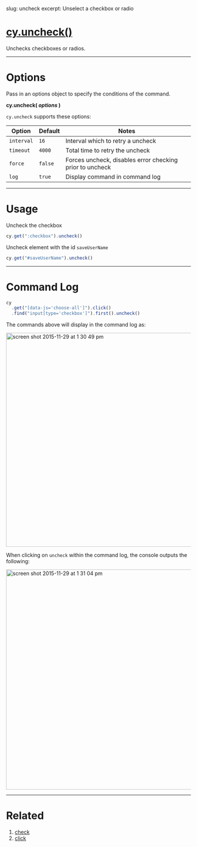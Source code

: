 slug: uncheck
excerpt: Unselect a checkbox or radio

# [cy.uncheck()](#usage)

Unchecks checkboxes or radios.

***

# Options

Pass in an options object to specify the conditions of the command.

**cy.uncheck( *options* )**

`cy.uncheck` supports these options:

Option | Default | Notes
--- | --- | ---
`interval` | `16` | Interval which to retry a uncheck
`timeout` | `4000` | Total time to retry the uncheck
`force` | `false` | Forces uncheck, disables error checking prior to uncheck
`log` | `true` | Display command in command log

***

# Usage

Uncheck the checkbox

```javascript
cy.get(":checkbox").uncheck()
```

Uncheck element with the id `saveUserName`

```javascript
cy.get("#saveUserName").uncheck()
```

***

# Command Log

```javascript
cy
  .get("[data-js='choose-all']").click()
  .find("input[type='checkbox']").first().uncheck()
```

The commands above will display in the command log as:

<img width="584" alt="screen shot 2015-11-29 at 1 30 49 pm" src="https://cloud.githubusercontent.com/assets/1271364/11459133/7bf25814-969d-11e5-9f03-9d2d4538fcd5.png">

When clicking on `uncheck` within the command log, the console outputs the following:

<img width="601" alt="screen shot 2015-11-29 at 1 31 04 pm" src="https://cloud.githubusercontent.com/assets/1271364/11459134/7f29dea8-969d-11e5-9843-dfd07dfe888f.png">

***

# Related

1. [check](https://on.cypress.io/api/check)
1. [click](https://on.cypress.io/api/click)